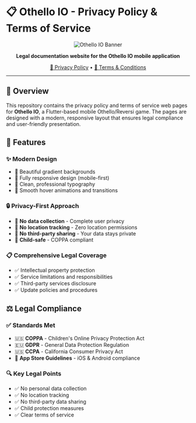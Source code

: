 # 📋 Othello IO - Privacy Policy & Terms of Service

<div align="center">

![Othello IO Banner](https://img.shields.io/badge/Othello%20IO-Privacy%20%26%20Terms-blue?style=for-the-badge&logo=security&logoColor=white)

**Legal documentation website for the Othello IO mobile application**

[🔗 Privacy Policy](/privacy/index.html) • [📜 Terms & Conditions](/terms/index.html)

</div>

---

## 🌟 Overview

This repository contains the privacy policy and terms of service web pages for **Othello IO**, a Flutter-based mobile Othello/Reversi game. The pages are designed with a modern, responsive layout that ensures legal compliance and user-friendly presentation.

## 🎨 Features

### ✨ **Modern Design**
- 🎨 Beautiful gradient backgrounds
- 📱 Fully responsive design (mobile-first)
- 🎯 Clean, professional typography
- 🔄 Smooth hover animations and transitions

### 🔒 **Privacy-First Approach**
- 🚫 **No data collection** - Complete user privacy
- 📍 **No location tracking** - Zero location permissions
- 👥 **No third-party sharing** - Your data stays private
- 👶 **Child-safe** - COPPA compliant

### 📋 **Comprehensive Legal Coverage**
- ✅ Intellectual property protection
- ✅ Service limitations and responsibilities
- ✅ Third-party services disclosure
- ✅ Update policies and procedures

## ⚖️ Legal Compliance

### ✅ **Standards Met**
- 🇺🇸 **COPPA** - Children's Online Privacy Protection Act
- 🇪🇺 **GDPR** - General Data Protection Regulation
- 🇺🇸 **CCPA** - California Consumer Privacy Act
- 📱 **App Store Guidelines** - iOS & Android compliance

### 🔍 **Key Legal Points**
- ✅ No personal data collection
- ✅ No location tracking
- ✅ No third-party data sharing
- ✅ Child protection measures
- ✅ Clear terms of service